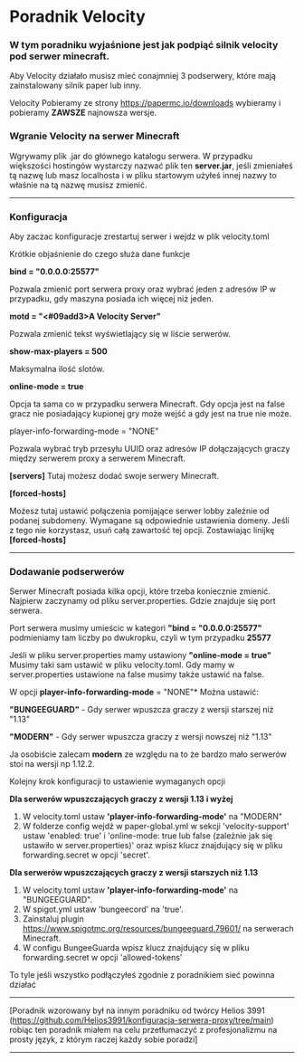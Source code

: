 # Poradnik Velocity

### W tym poradniku wyjaśnione jest jak podpiąć silnik velocity pod serwer minecraft.

Aby Velocity działało musisz mieć conajmniej 3 podserwery, które mają zainstalowany silnik paper lub inny.

Velocity Pobieramy ze strony https://papermc.io/downloads wybieramy i pobieramy **ZAWSZE** najnowsza wersje.

### Wgranie Velocity na serwer Minecraft

Wgrywamy plik .jar do głównego katalogu serwera. W przypadku większości hostingów wystarczy nazwać plik ten **server.jar**, jeśli zmieniałeś tą nazwę lub masz localhosta i w pliku startowym użyłeś innej nazwy to właśnie na tą nazwę musisz zmienić.

--------------------------------------------------------------------------------------------------------------------------------------------------------------------------------------------------------------------------------------------------------------------------------------
### Konfiguracja

Aby zaczac konfiguracje zrestartuj serwer i wejdz w plik velocity.toml

Krótkie objaśnienie do czego służa dane funkcje 

**bind = "0.0.0.0:25577"**  

Pozwala zmienić port serwera proxy oraz wybrać jeden z adresów IP w przypadku, gdy maszyna posiada ich więcej niż jeden.

**motd = "<#09add3>A Velocity Server"** 

Pozwala zmienić tekst wyświetlający się w liście serwerów.

**show-max-players = 500**

Maksymalna ilość slotów.

**online-mode = true**

Opcja ta sama co w przypadku serwera Minecraft. Gdy opcja jest na false gracz nie posiadający kupionej gry może wejść a gdy jest na true nie może.

player-info-forwarding-mode = "NONE"

Pozwala wybrać tryb przesyłu UUID oraz adresów IP dołączających graczy między serwerem proxy a serwerem Minecraft.

**[servers]** 
Tutaj możesz dodać swoje serwery Minecraft.

**[forced-hosts]**  

Możesz tutaj ustawić połączenia pomijające serwer lobby zależnie od podanej subdomeny. Wymagane są odpowiednie ustawienia domeny. Jeśli z tego nie korzystasz, usuń całą zawartość tej opcji.
Zostawiając linijkę **[forced-hosts]** 

--------------------------------------------------------------------------------------------------------------------------------------------------------------------------------------------------------------------------------------------------------------------------------------

### Dodawanie podserwerów

Serwer Minecraft posiada kilka opcji, które trzeba koniecznie zmienić. Najpierw zaczynamy od pliku server.properties. Gdzie znajduje się port serwera.

Port serwera musimy umieścic w kategori **"bind = "0.0.0.0:25577"** podmieniamy tam liczby po dwukropku, czyli w tym przypadku **25577**

Jeśli w pliku server.properties mamy ustawiony **"online-mode = true"** Musimy taki sam ustawić w pliku velocity.toml. Gdy mamy w server.properties ustawione na false musimy także ustawić na false.

W opcji **player-info-forwarding-mode** = "NONE"* Można ustawić:

 **"BUNGEEGUARD"** - Gdy serwer wpuszcza graczy z wersji starszej niż "1.13"
 
 **"MODERN"** - Gdy serwer wpuszcza graczy z wersji nowszej niż "1.13"

 Ja osobiście zalecam **modern** ze względu na to że bardzo mało serwerów stoi na wersji np 1.12.2.
 
Kolejny krok konfiguracji to ustawienie wymaganych opcji 

 **Dla serwerów wpuszczających graczy z wersji 1.13 i wyżej**  
1. W velocity.toml ustaw **'player-info-forwarding-mode'** na "MODERN"
2. W folderze config wejdź w paper-global.yml w sekcji 'velocity-support' ustaw 'enabled: true' i 'online-mode: true lub false (zależnie jak się ustawiło w server.properties)' oraz wpisz klucz znajdujący się w pliku forwarding.secret w opcji 'secret'.

**Dla serwerów wpuszczających graczy z wersji starszych niż 1.13**  
1. W velocity.toml ustaw **'player-info-forwarding-mode'** na "BUNGEEGUARD".
2. W spigot.yml ustaw 'bungeecord' na 'true'.
3. Zainstaluj plugin https://www.spigotmc.org/resources/bungeeguard.79601/ na serwerach Minecraft.
4. W configu BungeeGuarda wpisz klucz znajdujący się w pliku forwarding.secret w opcji 'allowed-tokens'

To tyle jeśli wszystko podłączyłeś zgodnie z poradnikiem sieć powinna działać

--------------------------------------------------------------------------------------------------------------------------------------------------------------------------------------------------------------------------------------------------------------------------------------


[Poradnik wzorowany był na innym poradniku od twórcy Helios 3991 (https://github.com/Helios3991/konfiguracja-serwera-proxy/tree/main) robiąc ten poradnik miałem na celu przetłumaczyć z profesjonalizmu na prosty język, z którym raczej każdy sobie poradzi]

--------------------------------------------------------------------------------------------------------------------------------------------------------------------------------------------------------------------------------------------------------------------------------------

 


